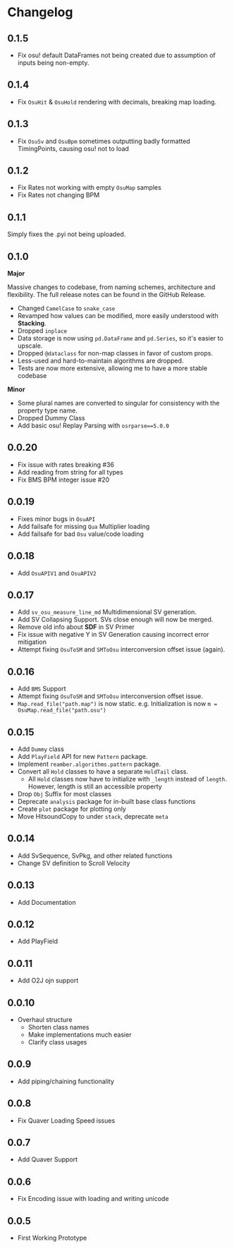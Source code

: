 # Changelog

## 0.1.5

- Fix osu! default DataFrames not being created due to assumption of inputs being non-empty.

## 0.1.4

- Fix `OsuHit` & `OsuHold` rendering with decimals, breaking map loading.

## 0.1.3

- Fix `OsuSv` and `OsuBpm` sometimes outputting badly formatted TimingPoints, causing osu! not to load

## 0.1.2

- Fix Rates not working with empty `OsuMap` samples
- Fix Rates not changing BPM

## 0.1.1

Simply fixes the .pyi not being uploaded.

## 0.1.0
**Major**

Massive changes to codebase, from naming schemes, architecture and flexibility. The full release notes can be found
in the GitHub Release.

- Changed ``CamelCase`` to ``snake_case``
- Revamped how values can be modified, more easily understood with **Stacking**.
- Dropped ``inplace``
- Data storage is now using ``pd.DataFrame`` and ``pd.Series``, so it's easier to upscale.
- Dropped ``@dataclass`` for non-map classes in favor of custom props.
- Less-used and hard-to-maintain algorithms are dropped.
- Tests are now more extensive, allowing me to have a more stable codebase

**Minor**

- Some plural names are converted to singular for consistency with the property type name.
- Dropped Dummy Class
- Add basic osu! Replay Parsing with ``osrparse==5.0.0``

## 0.0.20

- Fix issue with rates breaking #36
- Add reading from string for all types
- Fix BMS BPM integer issue #20

## 0.0.19

- Fixes minor bugs in ``OsuAPI``
- Add failsafe for missing ``Qua`` Multiplier loading
- Add failsafe for bad ``Osu`` value/code loading

## 0.0.18
- Add ``OsuAPIV1`` and ``OsuAPIV2``

## 0.0.17
- Add ``sv_osu_measure_line_md`` Multidimensional SV generation.
- Add SV Collapsing Support. SVs close enough will now be merged.
- Remove old info about **SDF** in SV Primer
- Fix issue with negative Y in SV Generation causing incorrect error mitigation
- Attempt fixing ``OsuToSM`` and ``SMToOsu`` interconversion offset issue (again).

## 0.0.16
- Add ``BMS`` Support
- Attempt fixing ``OsuToSM`` and ``SMToOsu`` interconversion offset issue.
- ``Map.read_file("path.map")`` is now static. e.g. Initialization is now ``m = OsuMap.read_file("path.osu")``

## 0.0.15
- Add ``Dummy`` class
- Add ``PlayField`` API for new ``Pattern`` package.
- Implement ``reamber.algorithms.pattern`` package.
- Convert all ``Hold`` classes to have a separate ``HoldTail`` class.
    - All ``Hold`` classes now have to initialize with ``_length`` instead of ``length``. However, length is still an
      accessible property
- Drop ``Obj`` Suffix for most classes
- Deprecate ``analysis`` package for in-built base class functions
- Create ``plot`` package for plotting only
- Move HitsoundCopy to under ``stack``, deprecate ``meta``

## 0.0.14
- Add SvSequence, SvPkg, and other related functions
- Change SV definition to Scroll Velocity

## 0.0.13
- Add Documentation

## 0.0.12
- Add PlayField

## 0.0.11
- Add O2J ojn support

## 0.0.10
- Overhaul structure
    - Shorten class names
    - Make implementations much easier
    - Clarify class usages

## 0.0.9
- Add piping/chaining functionality

## 0.0.8
- Fix Quaver Loading Speed issues

## 0.0.7
- Add Quaver Support

## 0.0.6
- Fix Encoding issue with loading and writing unicode

## 0.0.5
- First Working Prototype